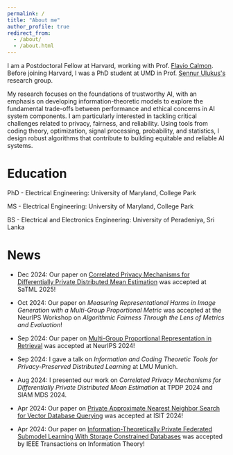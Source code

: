 ```yaml
---
permalink: /
title: "About me"
author_profile: true
redirect_from: 
  - /about/
  - /about.html
---
```



I am a Postdoctoral Fellow at Harvard, working with Prof. [Flavio Calmon](https://people.seas.harvard.edu/~flavio/). Before joining Harvard, I was a PhD student at UMD in Prof. [Sennur Ulukus's](https://user.eng.umd.edu/~ulukus/) research group. 

My research focuses on the foundations of trustworthy AI, with an emphasis on developing information-theoretic models to explore the fundamental trade-offs between performance and ethical concerns in AI system components. I am particularly interested in tackling critical challenges related to privacy, fairness, and reliability. Using tools from coding theory, optimization, signal processing, probability, and statistics, I design robust algorithms that contribute to building equitable and reliable AI systems.

Education
======

PhD - Electrical Engineering: University of Maryland, College Park 

MS - Electrical Engineering: University of Maryland, College Park

BS - Electrical and Electronics Engineering: University of Peradeniya, Sri Lanka

News
======

- Dec 2024: Our paper on [Correlated Privacy Mechanisms for Differentially Private Distributed Mean Estimation](https://arxiv.org/pdf/2407.03289) was accepted at SaTML 2025!

- Oct 2024: Our paper on *Measuring Representational Harms in Image
Generation with a Multi-Group Proportional Metric* was accepted at the NeurIPS Workshop on *Algorithmic Fairness Through the Lens of Metrics and Evaluation*!

- Sep 2024: Our paper on [Multi-Group Proportional Representation in Retrieval](https://arxiv.org/pdf/2407.08571) was accepted at NeurIPS 2024!

- Sep 2024: I gave a talk on *Information and Coding Theoretic Tools for Privacy-Preserved Distributed Learning* at LMU Munich.

- Aug 2024: I presented our work on *Correlated Privacy Mechanisms for Differentially Private Distributed Mean Estimation* at TPDP 2024 and SIAM MDS 2024.

- Apr 2024: Our paper on [Private Approximate Nearest Neighbor Search for Vector Database Querying](https://ieeexplore.ieee.org/abstract/document/10619146) was accepted at ISIT 2024!

- Apr 2024: Our paper on [Information-Theoretically Private Federated Submodel Learning With Storage Constrained Databases](https://ieeexplore.ieee.org/abstract/document/10521588) was accepted by IEEE Transactions on Information Theory!




